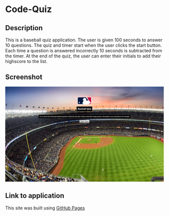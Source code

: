 # Code-Quiz

## Description

This is a baseball quiz application. The user is given 100 seconds to answer 10 questions. The quiz and timer start when the user clicks the start button. Each time a question is answered incorrectly 10 seconds is subtracted from the timer. At the end of the quiz, the user can enter their initials to add their highscore to the list.

## Screenshot

![Screenshot of application](assets/Images/code-quiz-screenshot.png)

## Link to application

This site was built using [GitHub Pages](https://ryan-m-taylor.github.io/Code-Quiz/)